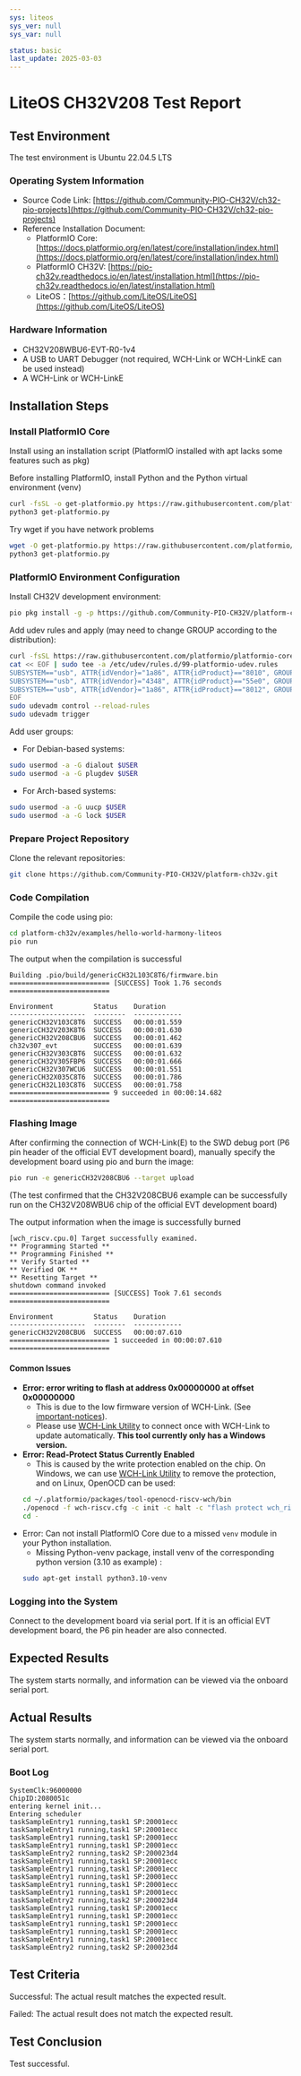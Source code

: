 ```yaml
---
sys: liteos
sys_ver: null
sys_var: null

status: basic
last_update: 2025-03-03
---
```


# LiteOS CH32V208 Test Report

## Test Environment

The test environment is Ubuntu 22.04.5 LTS

### Operating System Information

- Source Code Link: [https://github.com/Community-PIO-CH32V/ch32-pio-projects](https://github.com/Community-PIO-CH32V/ch32-pio-projects)
- Reference Installation Document:
    - PlatformIO Core: [https://docs.platformio.org/en/latest/core/installation/index.html](https://docs.platformio.org/en/latest/core/installation/index.html)
    - PlatformIO CH32V: [https://pio-ch32v.readthedocs.io/en/latest/installation.html](https://pio-ch32v.readthedocs.io/en/latest/installation.html)
    - LiteOS：[https://github.com/LiteOS/LiteOS](https://github.com/LiteOS/LiteOS)

### Hardware Information

- CH32V208WBU6-EVT-R0-1v4
- A USB to UART Debugger (not required, WCH-Link or WCH-LinkE can be used instead)
- A WCH-Link or WCH-LinkE

## Installation Steps

### Install PlatformIO Core

Install using an installation script (PlatformIO installed with apt lacks some features such as pkg)

Before installing PlatformIO, install Python and the Python virtual environment (venv)

```bash
curl -fsSL -o get-platformio.py https://raw.githubusercontent.com/platformio/platformio-core-installer/master/get-platformio.py
python3 get-platformio.py
```

Try wget if you have network problems

```bash
wget -O get-platformio.py https://raw.githubusercontent.com/platformio/platformio-core-installer/master/get-platformio.py
python3 get-platformio.py
```

### PlatformIO Environment Configuration

Install CH32V development environment:
```bash
pio pkg install -g -p https://github.com/Community-PIO-CH32V/platform-ch32v.git
```

Add udev rules and apply (may need to change GROUP according to the distribution):
```bash
curl -fsSL https://raw.githubusercontent.com/platformio/platformio-core/develop/platformio/assets/system/99-platformio-udev.rules | sudo tee /etc/udev/rules.d/99-platformio-udev.rules
cat << EOF | sudo tee -a /etc/udev/rules.d/99-platformio-udev.rules
SUBSYSTEM=="usb", ATTR{idVendor}="1a86", ATTR{idProduct}=="8010", GROUP="plugdev"
SUBSYSTEM=="usb", ATTR{idVendor}="4348", ATTR{idProduct}=="55e0", GROUP="plugdev"
SUBSYSTEM=="usb", ATTR{idVendor}="1a86", ATTR{idProduct}=="8012", GROUP="plugdev"
EOF
sudo udevadm control --reload-rules
sudo udevadm trigger
```

Add user groups:
- For Debian-based systems:
```bash
sudo usermod -a -G dialout $USER
sudo usermod -a -G plugdev $USER
```
- For Arch-based systems:
```bash
sudo usermod -a -G uucp $USER
sudo usermod -a -G lock $USER
```

### Prepare Project Repository

Clone the relevant repositories:
```bash
git clone https://github.com/Community-PIO-CH32V/platform-ch32v.git
```

### Code Compilation

Compile the code using pio:
```bash
cd platform-ch32v/examples/hello-world-harmony-liteos
pio run
```

The output when the compilation is successful

```log
Building .pio/build/genericCH32L103C8T6/firmware.bin
========================= [SUCCESS] Took 1.76 seconds =========================

Environment          Status    Duration
-------------------  --------  ------------
genericCH32V103C8T6  SUCCESS   00:00:01.559
genericCH32V203K8T6  SUCCESS   00:00:01.630
genericCH32V208CBU6  SUCCESS   00:00:01.462
ch32v307_evt         SUCCESS   00:00:01.639
genericCH32V303CBT6  SUCCESS   00:00:01.632
genericCH32V305FBP6  SUCCESS   00:00:01.666
genericCH32V307WCU6  SUCCESS   00:00:01.551
genericCH32X035C8T6  SUCCESS   00:00:01.786
genericCH32L103C8T6  SUCCESS   00:00:01.758
========================= 9 succeeded in 00:00:14.682 =========================
```

### Flashing Image

After confirming the connection of WCH-Link(E) to the SWD debug port (P6 pin header of the official EVT development board), manually specify the development board using pio and burn the image:

```bash
pio run -e genericCH32V208CBU6 --target upload
```

(The test confirmed that the CH32V208CBU6 example can be successfully run on the CH32V208WBU6 chip of the official EVT development board)

The output information when the image is successfully burned

```log
[wch_riscv.cpu.0] Target successfully examined.
** Programming Started **
** Programming Finished **
** Verify Started **
** Verified OK **
** Resetting Target **
shutdown command invoked
========================= [SUCCESS] Took 7.61 seconds =========================

Environment          Status    Duration
-------------------  --------  ------------
genericCH32V208CBU6  SUCCESS   00:00:07.610
========================= 1 succeeded in 00:00:07.610 =========================
```


#### Common Issues

- **Error: error writing to flash at address 0x00000000 at offset 0x00000000**
    - This is due to the low firmware version of WCH-Link. (See [important-notices](https://github.com/Community-PIO-CH32V/platform-ch32v?tab=readme-ov-file#important-notices)).
    - Please use [WCH-Link Utility](https://www.wch.cn/downloads/WCH-LinkUtility_ZIP.html) to connect once with WCH-Link to update automatically. **This tool currently only has a Windows version.**
- **Error: Read-Protect Status Currently Enabled**
    - This is caused by the write protection enabled on the chip. On Windows, we can use [WCH-Link Utility](https://www.wch.cn/downloads/WCH-LinkUtility_ZIP.html) to remove the protection, and on Linux, OpenOCD can be used:
    ```bash
    cd ~/.platformio/packages/tool-openocd-riscv-wch/bin
    ./openocd -f wch-riscv.cfg -c init -c halt -c "flash protect wch_riscv 0 last  off " -c exit
    cd -
    ```
- Error: Can not install PlatformIO Core due to a missed `venv` module in your Python installation.
    - Missing Python-venv package,  install venv of the corresponding python version (3.10 as example) :
    ```bash
    sudo apt-get install python3.10-venv
    ```

### Logging into the System

Connect to the development board via serial port. If it is an official EVT development board, the P6 pin header are also connected.

## Expected Results

The system starts normally, and information can be viewed via the onboard serial port.

## Actual Results

The system starts normally, and information can be viewed via the onboard serial port.

### Boot Log

```log
SystemClk:96000000
ChipID:2080051c
entering kernel init...
Entering scheduler
taskSampleEntry1 running,task1 SP:20001ecc
taskSampleEntry1 running,task1 SP:20001ecc
taskSampleEntry1 running,task1 SP:20001ecc
taskSampleEntry1 running,task1 SP:20001ecc
taskSampleEntry2 running,task2 SP:200023d4
taskSampleEntry1 running,task1 SP:20001ecc
taskSampleEntry1 running,task1 SP:20001ecc
taskSampleEntry1 running,task1 SP:20001ecc
taskSampleEntry1 running,task1 SP:20001ecc
taskSampleEntry1 running,task1 SP:20001ecc
taskSampleEntry2 running,task2 SP:200023d4
taskSampleEntry1 running,task1 SP:20001ecc
taskSampleEntry1 running,task1 SP:20001ecc
taskSampleEntry1 running,task1 SP:20001ecc
taskSampleEntry1 running,task1 SP:20001ecc
taskSampleEntry1 running,task1 SP:20001ecc
taskSampleEntry2 running,task2 SP:200023d4
```

## Test Criteria

Successful: The actual result matches the expected result.

Failed: The actual result does not match the expected result.

## Test Conclusion

Test successful.
